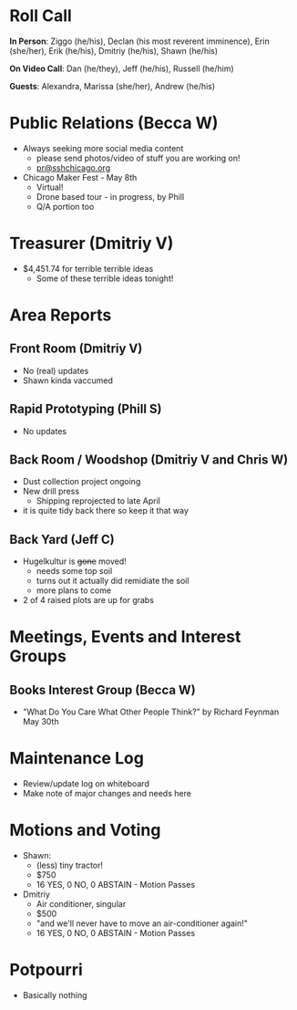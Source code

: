 # Roll Call
**In Person**:  Ziggo (he/his), Declan (his most reverent imminence), Erin (she/her), Erik (he/his), Dmitriy (he/his), Shawn (he/his)

**On Video Call**: Dan (he/they), Jeff (he/his), Russell (he/him)

**Guests**: Alexandra, Marissa (she/her), Andrew (he/his)

# Public Relations (Becca W)
- Always seeking more social media content
  - please send photos/video of stuff you are working on!
  - pr@sshchicago.org
- Chicago Maker Fest - May 8th
  - Virtual! 
  - Drone based tour - in progress, by Phill
  - Q/A portion too
# Treasurer (Dmitriy V)
- $4,451.74 for terrible terrible ideas
  - Some of these terrible ideas tonight!
# Area Reports
## Front Room (Dmitriy V)
- No (real) updates
- Shawn kinda vaccumed
## Rapid Prototyping (Phill S)
- No updates
## Back Room / Woodshop (Dmitriy V and Chris W)
- Dust collection project ongoing
- New drill press
  - Shipping reprojected to late April
- it is quite tidy back there so keep it that way
## Back Yard (Jeff C)
- Hugelkultur is <s>gone</s> moved!
  - needs some top soil
  - turns out it actually did remidiate the soil
  - more plans to come
- 2 of 4 raised plots are up for grabs
# Meetings, Events and Interest Groups
## Books Interest Group (Becca W)
  - "What Do You Care What Other People Think?" by Richard Feynman May 30th
# Maintenance Log
- Review/update log on whiteboard
- Make note of major changes and needs here
# Motions and Voting
- Shawn: 
  - (less) tiny tractor!
  - $750
  - 16 YES, 0 NO, 0 ABSTAIN - Motion Passes
- Dmitriy
  - Air conditioner, singular
  - $500 
  - "and we'll never have to move an air-conditioner again!"
  - 16 YES, 0 NO, 0 ABSTAIN - Motion Passes

# Potpourri
- Basically nothing
